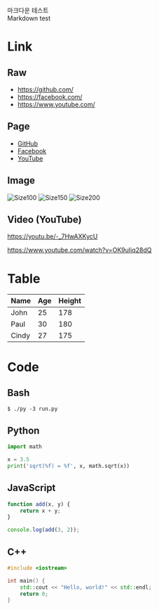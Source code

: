 마크다운 테스트  
Markdown test

# Link
## Raw
- <https://github.com/>
- <https://facebook.com/>
- <https://www.youtube.com/>

## Page
- [GitHub](https://github.com/)
- [Facebook](http://facebook.com/)
- [YouTube](https://www.youtube.com/)

## Image
![Size100](http://via.placeholder.com/100)
![Size150](http://via.placeholder.com/150)
![Size200](http://via.placeholder.com/200)

## Video (YouTube)
<https://youtu.be/-_7HwAXKycU>

<https://www.youtube.com/watch?v=OK9uIiq28dQ>

# Table

|Name|Age|Height|
|---|---|---|
|John|25|178|
|Paul|30|180|
|Cindy|27|175|

# Code
## Bash
```$ ./py -3 run.py```

## Python
```python
import math

x = 3.5
print('sqrt(%f) = %f', x, math.sqrt(x)) 
```

## JavaScript
```javascript
function add(x, y) {
    return x + y;
}

console.log(add(3, 2));
```

## C++
```cpp
#include <iostream>

int main() {
    std::cout << "Hello, world!" << std::endl;
    return 0;
}
```
